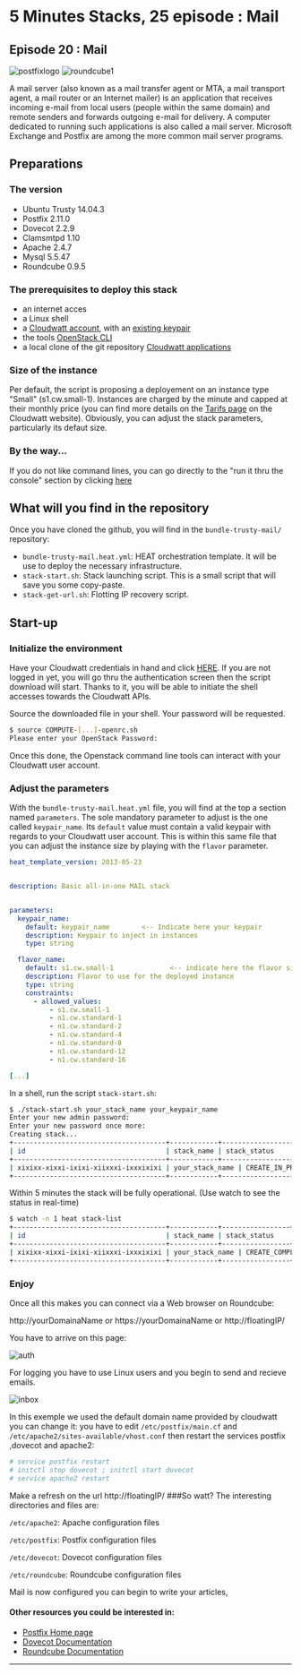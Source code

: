 # 5 Minutes Stacks, 25 episode : Mail #

## Episode 20 : Mail

![postfixlogo](http://www.postfix.org/mysza.gif)
![roundcube1](https://www.softaculous.com/images/softimages/118__logo.gif)

A mail server (also known as a mail transfer agent or MTA, a mail transport agent, a mail router or an Internet mailer) is an application that receives incoming e-mail from local users (people within the same domain) and remote senders and forwards outgoing e-mail for delivery. A computer dedicated to running such applications is also called a mail server. Microsoft Exchange and Postfix are among the more common mail server programs.
## Preparations

### The version
 - Ubuntu Trusty 14.04.3
 - Postfix 2.11.0
 - Dovecot 2.2.9
 - Clamsmtpd 1.10
 - Apache 2.4.7
 - Mysql 5.5.47
 - Roundcube 0.9.5

### The prerequisites to deploy this stack

 * an internet acces
 * a Linux shell
 * a [Cloudwatt account](https://www.cloudwatt.com/cockpit/#/create-contact), with an [existing keypair](https://console.cloudwatt.com/project/access_and_security/?tab=access_security_tabs__keypairs_tab)
 * the tools [OpenStack CLI](http://docs.openstack.org/cli-reference/content/install_clients.html)
 * a local clone of the git repository [Cloudwatt applications](https://github.com/cloudwatt/applications)

### Size of the instance

 Per default, the script is proposing a deployement on an instance type "Small" (s1.cw.small-1).  Instances are charged by the minute and capped at their monthly price (you can find more details on the [Tarifs page](https://www.cloudwatt.com/fr/produits/tarifs.html) on the Cloudwatt website). Obviously, you can adjust the stack parameters, particularly its defaut size.

### By the way...

 If you do not like command lines, you can go directly to the "run it thru the console" section by clicking [here](#console)

## What will you find in the repository

 Once you have cloned the github, you will find in the `bundle-trusty-mail/` repository:

 * `bundle-trusty-mail.heat.yml`: HEAT orchestration template. It will be use to deploy the necessary infrastructure.
 * `stack-start.sh`: Stack launching script. This is a small script that will save you some copy-paste.
 * `stack-get-url.sh`: Flotting IP recovery script.


## Start-up

### Initialize the environment

 Have your Cloudwatt credentials in hand and click [HERE](https://console.cloudwatt.com/project/access_and_security/api_access/openrc/).
 If you are not logged in yet, you will go thru the authentication screen then the script download will start. Thanks to it, you will be able to initiate the shell accesses towards the Cloudwatt APIs.

 Source the downloaded file in your shell. Your password will be requested.

 ~~~ bash
 $ source COMPUTE-[...]-openrc.sh
 Please enter your OpenStack Password:

 ~~~

 Once this done, the Openstack command line tools can interact with your Cloudwatt user account.

### Adjust the parameters

 With the `bundle-trusty-mail.heat.yml` file, you will find at the top a section named `parameters`. The sole mandatory parameter to adjust is the one called `keypair_name`. Its `default` value must contain a valid keypair with regards to your Cloudwatt user account. This is within this same file that you can adjust the instance size by playing with the `flavor` parameter.

 ~~~ yaml
 heat_template_version: 2013-05-23


 description: Basic all-in-one MAIL stack


 parameters:
   keypair_name:
     default: keypair_name        <-- Indicate here your keypair
     description: Keypair to inject in instances
     type: string

   flavor_name:
     default: s1.cw.small-1              <-- indicate here the flavor size
     description: Flavor to use for the deployed instance
     type: string
     constraints:
       - allowed_values:
           - s1.cw.small-1
           - n1.cw.standard-1
           - n1.cw.standard-2
           - n1.cw.standard-4
           - n1.cw.standard-8
           - n1.cw.standard-12
           - n1.cw.standard-16

 [...]
 ~~~

 In a shell, run the script `stack-start.sh`:

 ~~~ bash
 $ ./stack-start.sh your_stack_name your_keypair_name
 Enter your new admin password:
 Enter your new password once more:
 Creating stack...
 +--------------------------------------+------------+--------------------+----------------------+
 | id                                   | stack_name | stack_status       | creation_time        |
 +--------------------------------------+------------+--------------------+----------------------+
 | xixixx-xixxi-ixixi-xiixxxi-ixxxixixi | your_stack_name | CREATE_IN_PROGRESS | 2025-10-23T07:27:69Z |
 +--------------------------------------+------------+--------------------+----------------------+
 ~~~

 Within 5 minutes the stack will be fully operational. (Use watch to see the status in real-time)

 ~~~ bash
 $ watch -n 1 heat stack-list
 +--------------------------------------+------------+-----------------+----------------------+
 | id                                   | stack_name | stack_status    | creation_time        |
 +--------------------------------------+------------+-----------------+----------------------+
 | xixixx-xixxi-ixixi-xiixxxi-ixxxixixi | your_stack_name | CREATE_COMPLETE | 2025-10-23T07:27:69Z |
 +--------------------------------------+------------+-----------------+----------------------+
 ~~~

### Enjoy

Once all this makes you can connect via a Web browser on Roundcube:

http://yourDomainaName or https://yourDomainaName or http://floatingIP/

You have to arrive on this page:

![auth](/home/mohamed/doc/mail/img/auth.png)

For logging you have to use Linux users and you begin to send and recieve emails.

![inbox](/home/mohamed/doc/mail/img/roundcube.png)

In this exemple we used the default domain name provided by cloudwatt you can change it:
you have to edit `/etc/postfix/main.cf` and `/etc/apache2/sites-available/vhost.conf`
then restart the services postfix ,dovecot and apache2:

~~~ bash
# service postfix restart
# initctl stop dovecot ; initctl start dovecot
# service apache2 restart
~~~
Make a refresh on the url http://floatingIP/
###So watt?
The interesting directories and files are:

`/etc/apache2`: Apache configuration files

`/etc/postfix`: Postfix configuration files

`/etc/dovecot`: Dovecot configuration files

`/etc/roundcube`: Roundcube configuration files


Mail is now configured you can begin to write your articles,


#### Other resources you could be interested in:
* [ Postfix Home page](http://www.postfix.org/documentation.html)
* [ Dovecot Documentation](http://www.dovecot.org/)
* [ Roundcube Documentation](https://roundcube.net/)

-----------
